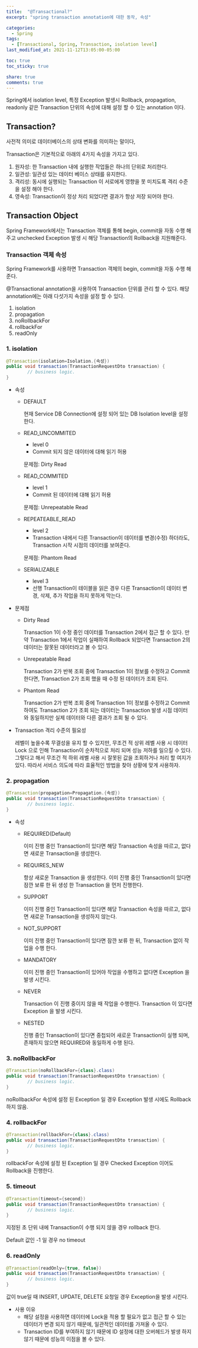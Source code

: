 ```yaml
---
title:  "@Transactional?"
excerpt: "spring transaction annotation에 대한 동작, 속성"

categories:
  - Spring
tags:
  - [Transactional, Spring, Transaction, isolation level]
last_modified_at: 2021-11-12T13:05:00-05:00

toc: true
toc_sticky: true

share: true
comments: true
---
```


Spring에서 isolation level, 특정 Exception 발생시 Rollback, propagation, readonly 같은 Transaction 단위의 속성에 대해 설정 할 수 있는 annotation 이다.

## Transaction?

사전적 의미로 데이터베이스의 상태 변화를 의미하는 말이다, 

Transaction은 기본적으로 아래의 4가지 속성을 가지고 있다.

1. 원자성: 한 Transaction 내에 실행한 작업들은 하나의 단위로 처리한다. 
2. 일관성: 일관성 있는 데이터 베이스 상태를 유지한다.
3. 격리성: 동시에 실행되는 Transaction 이 서로에게 영향을 못 미치도록 격리 수준을 설정 해야 한다.
4. 영속성: Transaction이 정상 처리 되었다면 결과가 항상 저장 되어야 한다.

## Transaction Object

Spring Framework에서는 Transaction 객체를 통해 begin, commit을 자동 수행 해주고 unchecked Exception 발생 시 해당 Transaction의 Rollback을 지원해준다.

### Transaction 객체 속성

Spring Framework를 사용하면 Transaction 객체의 begin, commit을 자동 수행 해준다.

@Transactional annotation을 사용하여 Transaction 단위를 관리 할 수 있다. 해당 annotation에는 아래 다섯가지 속성을 설정 할 수 있다.

1. isolation
2. propagation
3. noRollbackFor
4. rollbackFor
5. readOnly

### 1. isolation

```java
@Transaction(isolation=Isolation.{속성})
public void transaction(TransactionRequestDto transaction) {
		// business logic.
}
```

- 속성
    - DEFAULT
        
        현재 Service DB Connection에 설정 되어 있는 DB Isolation level을 설정한다.
        
    - READ_UNCOMMITED
        - level 0
        - Commit 되지 않은 데이터에 대해 읽기 허용
        
        문제점: Dirty Read
        
    - READ_COMMITED
        - level 1
        - Commit 된 데이터에 대해 읽기 허용
        
        문제점: Unrepeatable Read
        
    - REPEATEABLE_READ
        - level 2
        - Transaction 내에서 다른 Transaction이 데이터를 변경(수정) 하더라도, Transaction 시작 시점의 데이터를 보여준다.
        
        문제점: Phantom Read
        
    - SERIALIZABLE
        - level 3
        - 선행 Transaction이 테이블을 읽은 경우 다른 Transaction이 데이터 변경, 삭제, 추가 작업을 하지 못하게 막는다.
- 문제점
    - Dirty Read
        
        Transaction 1이 수정 중인 데이터를 Transaction 2에서 접근 할 수 있다. 만약 Transaction 1에서 작업이 실패하여 Rollback 되었다면 Transaction 2의 데이터는 잘못된 데이터라고 볼 수 있다.
        
    - Unrepeatable Read
        
        Transaction 2가 반복 조회 중에 Transaction 1이 정보를 수정하고 Commit 한다면, Transaction 2가 조회 했을 때 수정 된 데이터가 조회 된다.
        
    - Phantom Read
        
        Transaction 2가 반복 조회 중에 Transaction 1이 정보를 수정하고 Commit 하여도 Transaction 2가 조회 되는 데이터는 Transaction 발생 시점 데이터와 동일하지만 실제 데이터와 다른 결과가 조회 될 수 있다.
        
- Transaction 격리 수준의 필요성
    
    레벨이 높을수록 무결성을 유지 할 수 있지만, 무조건 적 상위 레벨 사용 시 데이터 Lock 으로 인해 Transaction이 순차적으로 처리 되며 성능 저하를 일으킬 수 있다. 그렇다고 해서 무조건 적 하위 레벨 사용 시 잘못된 값을 조회하거나 처리 할 여지가 있다. 따라서 서비스 의도에 따라 효율적인 방법을 찾아 상황에 맞게 사용하자.
    

### 2. propagation

```java
@Transaction(propagation=Propagation.{속성})
public void transaction(TransactionRequestDto transaction) {
		// business logic.
}
```

- 속성
    - REQUIRED(Default)
        
        이미 진행 중인 Transaction이 있다면 해당 Transaction 속성을 따르고, 없다면 새로운 Transaction을 생성한다.
        
    - REQUIRES_NEW
        
        항상 새로운 Transaction 을 생성한다. 이미 진행 중인 Transaction이 있다면 잠깐 보류 한 뒤 생성 한 Transaction 을 먼저 진행한다.
        
    - SUPPORT
        
        이미 진행 중인 Transaction이 있다면 해당 Transaction 속성을 따르고, 없다면 새로운 Transaction을 생성하지 않는다.
        
    - NOT_SUPPORT
        
        이미 진행 중인 Transaction이 있다면 잠깐 보류 한 뒤, Transaction 없이 작업을 수행 한다.
        
    - MANDATORY
        
        이미 진행 중인 Transaction이 있어야 작업을 수행하고 없다면 Exception 을 발생 시킨다.
        
    - NEVER
        
        Transaction 이 진행 중이지 않을 때 작업을 수행한다. Transaction 이 있다면 Exception 을 발생 시킨다.
        
    - NESTED
        
        진행 중인 Transaction이 있다면 중첩되어 새로운 Transaction이 실행 되며, 존재하지 않으면 REQUIRED와 동일하게 수행 된다.
        

### 3. noRollbackFor

```java
@Transaction(noRollbackFor={class}.class)
public void transaction(TransactionRequestDto transaction) {
		// business logic.
}
```

noRollbackFor 속성에 설정 된 Exception 일 경우 Exception 발생 시에도 Rollback하지 않음.

### 4. rollbackFor

```java
@Transaction(rollbackFor={class}.class)
public void transaction(TransactionRequestDto transaction) {
		// business logic.
}
```

rollbackFor 속성에 설정 된 Exception 일 경우 Checked Exception 이어도 Rollback을 진행한다.

### 5. timeout

```java
@Transaction(timeout={second})
public void transaction(TransactionRequestDto transaction) {
		// business logic.
}
```

지정된 초 단위 내에 Transaction이 수행 되지 않을 경우 rollback 한다.

Default 값인 -1 일 경우 no timeout

### 6. readOnly

```java
@Transaction(readOnly={true, false})
public void transaction(TransactionRequestDto transaction) {
		// business logic.
}
```

값이 true일 때 INSERT, UPDATE, DELETE 요청일 경우 Exception을 발생 시킨다.

- 사용 이유
    - 해당 설정을 사용하면 데이터에 Lock을 적용 할 필요가 없고 접근 할 수 있는 데이터가 변경 되지 않기 때문에, 일관적인 데이터를 가져올 수 있다.
    - Transaction ID를 부여하지 않기 때문에 ID 설정에 대한 오버헤드가 발생 하지 않기 때문에 성능의 이점을 볼 수 있다.